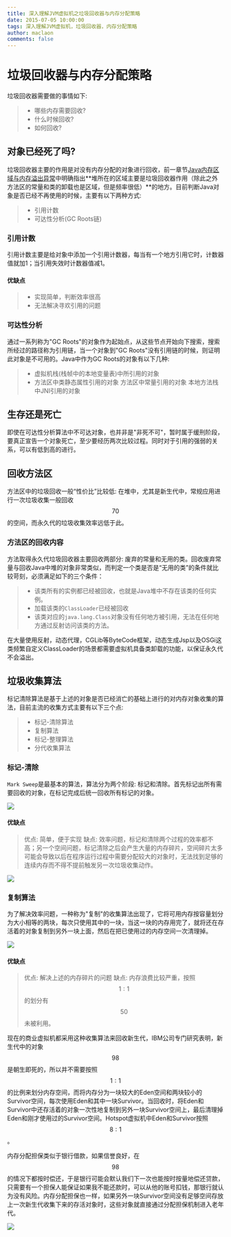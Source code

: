 ```yaml
---
title: 深入理解JVM虚拟机之垃圾回收器与内存分配策略
date: 2015-07-05 10:00:00
tags: 深入理解JVM虚拟机，垃圾回收器，内存分配策略
author: maclaon
comments: false
---
```

# 垃圾回收器与内存分配策略
垃圾回收器需要做的事情如下:
> + 哪些内存需要回收?
> + 什么时候回收?
> + 如何回收?

## 对象已经死了吗?
垃圾回收器主要的作用是对没有内存分配的对象进行回收，前一章节[Java内存区域与内存溢出异常](http://shieldme.cn/2015/07/01/understanding-the-jvm-of-memory-district-and-oom/)中明确指出**堆所在的区域主要是垃圾回收器作用（除此之外方法区的常量和类的卸载也是区域，但是频率很低）**的地方。目前判断Java对象是否已经不再使用的时候，主要有以下两种方式:
> + 引用计数
> + 可达性分析(GC Roots链)

<!--more-->
### 引用计数
引用计数主要是给对象中添加一个引用计数器，每当有一个地方引用它时，计数器值就加1；当引用失效时计数器值减1。
#### 优缺点
> + 实现简单，判断效率很高
> + 无法解决寻欢引用的问题

### 可达性分析
通过一系列称为"GC Roots"的对象作为起始点，从这些节点开始向下搜索，搜索所经过的路径称为引用链，当一个对象到"GC Roots"没有引用链的时候，则证明此对象是不可用的。Java中作为GC Roots的对象有以下几种:
> + 虚拟机栈(栈帧中的本地变量表)中所引用的对象
> + 方法区中类静态属性引用的对象
> 方法区中常量引用的对象
> 本地方法栈中JNI引用的对象

## 生存还是死亡
即使在可达性分析算法中不可达对象，也并非是"非死不可"，暂时属于缓刑阶段，要真正宣告一个对象死亡，至少要经历两次比较过程。同时对于引用的强弱的关系，可以有低到高的进行。

## 回收方法区
方法区中的垃圾回收一般“性价比”比较低: 在堆中，尤其是新生代中，常规应用进行一次垃圾收集一般回收$$70% ~ 90%$$的空间，而永久代的垃圾收集效率远低于此。

### 方法区的回收内容
方法取得永久代垃圾回收器主要回收两部分: 废弃的常量和无用的类。回收废弃常量与回收Java中堆的对象非常类似，而判定一个类是否是“无用的类”的条件就比较苛刻，必须满足如下的三个条件：
> + 该类所有的实例都已经被回收，也就是Java堆中不存在该类的任何实例。
> + 加载该类的`ClassLoader`已经被回收
> + 该类对应的`java.lang.Class`对象没有任何地方被引用，无法在任何地方通过反射访问该类的方法。

在大量使用反射，动态代理，CGLib等ByteCode框架，动态生成Jsp以及OSGi这类频繁自定义ClassLoader的场景都需要虚拟机具备类卸载的功能，以保证永久代不会溢出。

## 垃圾收集算法
标记清除算法是基于上述的对象是否已经消亡的基础上进行的对内存对象收集的算法，目前主流的收集方式主要有以下三个点:
> + 标记-清除算法
> + 复制算法
> + 标记-整理算法
> + 分代收集算法

### 标记-清除
`Mark Sweep`是最基本的算法，算法分为两个阶段: 标记和清除。首先标记出所有需要回收的对象，在标记完成后统一回收所有标记的对象。

![](https://sfault-image.b0.upaiyun.com/250/335/2503350814-56f154684b8fc)

#### 优缺点
> 优点: 简单，便于实现
> 缺点: 效率问题，标记和清除两个过程的效率都不高；另一个空间问题，标记清除之后会产生大量的内存碎片，空间碎片太多可能会导致以后在程序运行过程中需要分配较大的对象时，无法找到足够的连续内存而不得不提前触发另一次垃圾收集动作。

![](http://static.oschina.net/uploads/img/201303/18092408_nT2F.jpg)

### 复制算法
为了解决效率问题，一种称为"复制"的收集算法出现了，它将可用内存按容量划分为大小相等的两块，每次只使用其中的一块，当这一块的内存用完了，就将还在存活着的对象复制到另外一块上面，然后在把已使用过的内存空间一次清理掉。

![](https://sfault-image.b0.upaiyun.com/353/177/353177941-56f1544c5f3de)

#### 优缺点
> 优点: 解决上述的内存碎片的问题
> 缺点: 内存浪费比较严重，按照$$1:1$$的划分有$$50%$$未被利用。

现在的商业虚拟机都采用这种收集算法来回收新生代，IBM公司专门研究表明，新生代中的对象$$98%$$是朝生即死的，所以并不需要按照$$1:1$$的比例来划分内存空间，而将内存分为一块较大的Eden空间和两块较小的Survivor空间，每次使用Eden和其中一块Survivor。当回收时，将Eden和Survivor中还存活着的对象一次性地复制到另外一块Survivor空间上，最后清理掉Eden和刚才使用过的Survivor空间。Hotspot虚拟机中Eden和Survivor按照$$8:1$$。

内存分配担保类似于银行借款，如果信誉良好，在$$98%$$的情况下都按时偿还，于是银行可能会默认我们下一次也能按时按量地偿还贷款，只需要有一个担保人能保证如果我不能还款时，可以从他的账号扣钱，那银行就认为没有风险。内存分配担保也一样，如果另外一块Survivor空间没有足够空间存放上一次新生代收集下来的存活对象时，这些对象就直接通过分配担保机制进入老年代。


![](http://static.oschina.net/uploads/img/201303/18092409_AaxY.jpg)
